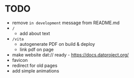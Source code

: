 TODO
====
+ remove `in development` message from README.md
+ `/`
  + add about text
+ `/vita`
  + autogenerate PDF on build & deploy
  + link pdf on page
+ make website dat:// ready - https://docs.datproject.org/
+ favicon
+ redirect for old pages
+ add simple animations
